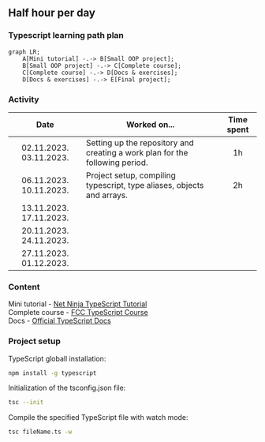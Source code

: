 ## Half hour per day

### Typescript learning path plan

```mermaid
graph LR;
    A[Mini tutorial] -.-> B[Small OOP project];
    B[Small OOP project] -.-> C[Complete course];
    C[Complete course] -.-> D[Docs & exercises];
    D[Docs & exercises] -.-> E[Final project];
```

### Activity

| Date | Worked on... | Time spent |
| :---: | --- | :---: |
| 02.11.2023. 03.11.2023. | Setting up the repository and creating a work plan for the following period.  | 1h |
| 06.11.2023. 10.11.2023. | Project setup, compiling typescript, type aliases, objects and arrays.  | 2h |
| 13.11.2023. 17.11.2023. | | |
| 20.11.2023. 24.11.2023. | | |
| 27.11.2023. 01.12.2023. | | |

### Content

Mini tutorial - [Net Ninja TypeScript Tutorial](https://www.youtube.com/playlist?list=PL4cUxeGkcC9gUgr39Q_yD6v-bSyMwKPUI) <br />
Complete course - [FCC TypeScript Course](https://www.youtube.com/watch?v=30LWjhZzg50) <br />
Docs - [Official TypeScript Docs](https://www.typescriptlang.org/docs/handbook/typescript-from-scratch.html) <br />

### Project setup

TypeScript globall installation:
```sh
npm install -g typescript
```

Initialization of the tsconfig.json file:
```sh
tsc --init
```

Compile the specified TypeScript file with watch mode:
```sh
tsc fileName.ts -w
```

